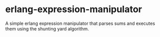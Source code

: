 erlang-expression-manipulator
=============================

A simple erlang expression manipulator that parses sums and executes them using the shunting yard algorithm.


